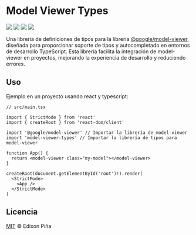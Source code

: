 # Model Viewer Types

[![](https://img.shields.io/npm/v/model-viewer-types?color=CB0000&style=for-the-badge)](https://npmjs.com/package/model-viewer-types)
[![](https://img.shields.io/npm/dt/model-viewer-types?color=CB0000&style=for-the-badge)](https://npmjs.com/package/model-viewer-types)
[![](https://img.shields.io/badge/types-TypeScript-blue?style=for-the-badge)](https://github.com/microsoft/TypeScript)
[![](https://img.shields.io/github/license/edixonalberto/model-viewer-types?style=for-the-badge)](LICENSE)

Una librería de definiciones de tipos para la librería
[@google/model-viewer](https://www.npmjs.com/package/@google/model-viewer), diseñada para proporcionar soporte de tipos
y autocompletado en entornos de desarrollo TypeScript. Esta librería facilita la integración de model-viewer en
proyectos, mejorando la experiencia de desarrollo y reduciendo errores.

## Uso

Ejemplo en un proyecto usando react y typescript:

```tsx
// src/main.tsx

import { StrictMode } from 'react'
import { createRoot } from 'react-dom/client'

import '@google/model-viewer' // Importar la librería de model-viewer
import 'model-viewer-types' // Importar la librería de tipos para model-viewer

function App() {
  return <model-viewer class="my-model"></model-viewer>
}

createRoot(document.getElementById('root')!).render(
  <StrictMode>
    <App />
  </StrictMode>
)
```

## Licencia

[MIT](LICENSE) &copy; Edixon Piña
